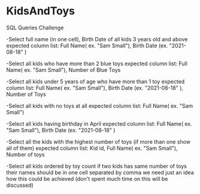 # KidsAndToys
SQL Queries Challenge

-Select full name (in one cell), Birth Date of all kids 3 years old and above
expected column list: Full Name( ex. "Sam Small"), Birth Date (ex. "2021-08-18" )

-Select all kids who have more than 2 blue toys
expected column list: Full Name( ex. "Sam Small"), Number of Blue Toys

-Select all kids under 5 years of age who have more than 1 toy
expected column list: Full Name( ex. "Sam Small"), Birth Date  (ex. "2021-08-18" ), Number of Toys

-Select all kids with no toys at all
expected column list: Full Name( ex. "Sam Small")

-Select all kids having birthday in April
expected column list: Full Name( ex. "Sam Small"), Birth Date  (ex. "2021-08-18" )

-Select all the kids with the highest number of toys (if more than one show all of them)
expected column list: Kid id, Full Name( ex. "Sam Small"), Number of toys

-Select all kids ordered by toy count if two kids has same number of toys their names should be in one cell separated by comma
we need just an idea how this could be achieved (don't spent much time on this will be discussed)
